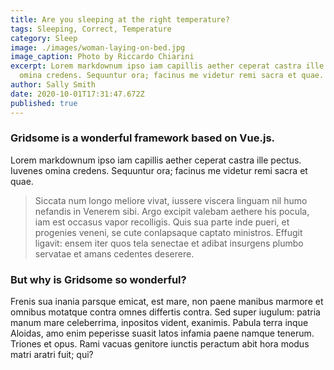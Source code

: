 ```yaml
---
title: Are you sleeping at the right temperature?
tags: Sleeping, Correct, Temperature
category: Sleep
image: ./images/woman-laying-on-bed.jpg
image_caption: Photo by Riccardo Chiarini
excerpt: Lorem markdownum ipso iam capillis aether ceperat castra ille pectus. Iuvenes
  omina credens. Sequuntur ora; facinus me videtur remi sacra et quae.
author: Sally Smith
date: 2020-10-01T17:31:47.672Z
published: true
---
```


### Gridsome is a wonderful framework based on Vue.js.

Lorem markdownum ipso iam capillis aether ceperat castra ille pectus. Iuvenes
omina credens. Sequuntur ora; facinus me videtur remi sacra et quae.

> Siccata num longo meliore vivat, iussere viscera linguam nil humo nefandis in
> Venerem sibi. Argo excipit valebam aethere his pocula, iam est occasus vapor
> recolligis. Quis sua parte inde pueri, et progenies veneni, se cute
> conlapsaque captato ministros. Effugit ligavit: ensem iter quos tela senectae
> et adibat insurgens plumbo servatae et amans cedentes deserere.

### But why is Gridsome so wonderful?

Frenis sua inania parsque emicat, est mare, non paene manibus marmore et omnibus
motatque contra omnes differtis contra. Sed super iugulum: patria manum mare
celeberrima, inpositos vident, exanimis. Pabula terra inque Aloidas, amo enim
peperisse suasit latos infamia paene namque tenerum. Triones et opus. Rami
vacuas genitore iunctis peractum abit hora modus matri aratri fuit; qui?
